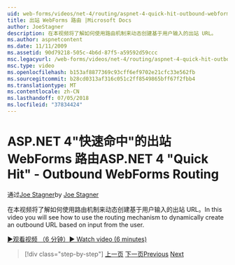 ```yaml
---
uid: web-forms/videos/net-4/routing/aspnet-4-quick-hit-outbound-webforms-routing
title: 出站 WebForms 路由 |Microsoft Docs
author: JoeStagner
description: 在本视频将了解如何使用路由机制来动态创建基于用户输入的出站 URL。
ms.author: aspnetcontent
ms.date: 11/11/2009
ms.assetid: 90d79218-505c-4b6d-87f5-a59592d59ccc
msc.legacyurl: /web-forms/videos/net-4/routing/aspnet-4-quick-hit-outbound-webforms-routing
msc.type: video
ms.openlocfilehash: b153af8877369c93cff6ef9702e21cfc33e562fb
ms.sourcegitcommit: b28cd0313af316c051c2ff8549865bff67f2fbb4
ms.translationtype: MT
ms.contentlocale: zh-CN
ms.lasthandoff: 07/05/2018
ms.locfileid: "37834424"
---
```

<a name="aspnet-4-quick-hit---outbound-webforms-routing"></a><span data-ttu-id="38603-103">ASP.NET 4"快速命中"的出站 WebForms 路由</span><span class="sxs-lookup"><span data-stu-id="38603-103">ASP.NET 4 "Quick Hit" - Outbound WebForms Routing</span></span>
====================
<span data-ttu-id="38603-104">通过[Joe Stagner](https://github.com/JoeStagner)</span><span class="sxs-lookup"><span data-stu-id="38603-104">by [Joe Stagner](https://github.com/JoeStagner)</span></span>

<span data-ttu-id="38603-105">在本视频将了解如何使用路由机制来动态创建基于用户输入的出站 URL。</span><span class="sxs-lookup"><span data-stu-id="38603-105">In this video you will see how to use the routing mechanism to dynamically create an outbound URL based on input from the user.</span></span> 

[<span data-ttu-id="38603-106">&#9654;观看视频 （6 分钟）</span><span class="sxs-lookup"><span data-stu-id="38603-106">&#9654; Watch video (6 minutes)</span></span>](https://channel9.msdn.com/Blogs/ASP-NET-Site-Videos/aspnet-4-quick-hit-outbound-webforms-routing)

> [!div class="step-by-step"]
> <span data-ttu-id="38603-107">[上一页](aspnet-4-quick-hit-declarative-webforms-routing.md)
> [下一页](how-do-i-use-routing-with-aspnet-web-forms.md)</span><span class="sxs-lookup"><span data-stu-id="38603-107">[Previous](aspnet-4-quick-hit-declarative-webforms-routing.md)
[Next](how-do-i-use-routing-with-aspnet-web-forms.md)</span></span>
